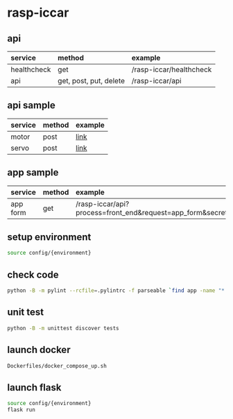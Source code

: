 # rasp-iccar

## api

| service     | method                 | example                 |
| :---------- | :--------------------- | :---------------------- |
| healthcheck | get                    | /rasp-iccar/healthcheck |
| api         | get, post, put, delete | /rasp-iccar/api         |

## api sample

| service | method | example                               |
| :------ | :----- | :------------------------------------ |
| motor   | post   | [link](app/apis/client/post_motor.py) |
| servo   | post   | [link](app/apis/client/post_servo.py) |

## app sample

| service  | method | example                                                                    |
| :------- | :----- | :------------------------------------------------------------------------- |
| app form | get    | /rasp-iccar/api?process=front_end&request=app_form&secret_key=M7XvWE9fSFg3 |

## setup environment

```command_line.sh
source config/{environment}
```

## check code

```command_line.sh
python -B -m pylint --rcfile=.pylintrc -f parseable `find app -name "*.py" -not -path "app/tests"`
```

## unit test

```command_line.sh
python -B -m unittest discover tests
```

## launch docker

```command_line.sh
Dockerfiles/docker_compose_up.sh
```

## launch flask

```command_line.sh
source config/{environment}
flask run
```
